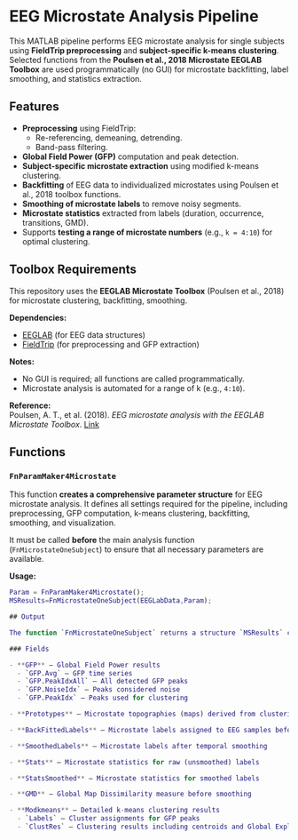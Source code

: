 # EEG Microstate Analysis Pipeline

This MATLAB pipeline performs EEG microstate analysis for single subjects using **FieldTrip preprocessing** and **subject-specific k-means clustering**. Selected functions from the **Poulsen et al., 2018 Microstate EEGLAB Toolbox** are used programmatically (no GUI) for microstate backfitting, label smoothing, and statistics extraction.

## Features

- **Preprocessing** using FieldTrip:
  - Re-referencing, demeaning, detrending.
  - Band-pass filtering.
- **Global Field Power (GFP)** computation and peak detection.
- **Subject-specific microstate extraction** using modified k-means clustering.
- **Backfitting** of EEG data to individualized microstates using Poulsen et al., 2018 toolbox functions.
- **Smoothing of microstate labels** to remove noisy segments.
- **Microstate statistics** extracted from labels (duration, occurrence, transitions, GMD).
- Supports **testing a range of microstate numbers** (e.g., `k = 4:10`) for optimal clustering.

## Toolbox Requirements


This repository uses the **EEGLAB Microstate Toolbox** (Poulsen et al., 2018) for microstate clustering, backfitting, smoothing.

**Dependencies:**  
- [EEGLAB](https://sccn.ucsd.edu/eeglab/index.php) (for EEG data structures)  
- [FieldTrip](https://www.fieldtriptoolbox.org/) (for preprocessing and GFP extraction)  

**Notes:**  
- No GUI is required; all functions are called programmatically.  
- Microstate analysis is automated for a range of k (e.g., `4:10`).  

**Reference:**  
Poulsen, A. T., et al. (2018). *EEG microstate analysis with the EEGLAB Microstate Toolbox*. [Link](https://archive.compute.dtu.dk/files/public/users/atpo/Microstate)


## Functions

### `FnParamMaker4Microstate`

This function **creates a comprehensive parameter structure** for EEG microstate analysis. It defines all settings required for the pipeline, including preprocessing, GFP computation, k-means clustering, backfitting, smoothing, and visualization.  

It must be called **before** the main analysis function (`FnMicrostateOneSubject`) to ensure that all necessary parameters are available.

**Usage:**

```matlab
Param = FnParamMaker4Microstate();
MSResults=FnMicrostateOneSubject(EEGLabData,Param);

## Output

The function `FnMicrostateOneSubject` returns a structure `MSResults` containing all relevant results from the microstate analysis of a single subject:

### Fields

- **GFP** – Global Field Power results  
  - `GFP.Avg` – GFP time series  
  - `GFP.PeakIdxAll` – All detected GFP peaks  
  - `GFP.NoiseIdx` – Peaks considered noise  
  - `GFP.PeakIdx` – Peaks used for clustering  

- **Prototypes** – Microstate topographies (maps) derived from clustering  

- **BackFittedLabels** – Microstate labels assigned to EEG samples before smoothing  

- **SmoothedLabels** – Microstate labels after temporal smoothing  

- **Stats** – Microstate statistics for raw (unsmoothed) labels  

- **StatsSmoothed** – Microstate statistics for smoothed labels  

- **GMD** – Global Map Dissimilarity measure before smoothing  

- **Modkmeans** – Detailed k-means clustering results  
  - `Labels` – Cluster assignments for GFP peaks  
  - `ClustRes` – Clustering results including centroids and Global Explained Variance (GEV)


